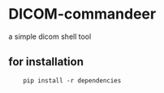 # DICOM-commandeer

a simple dicom shell tool

## for installation

        pip install -r dependencies
